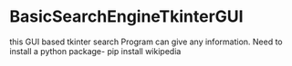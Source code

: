 # BasicSearchEngineTkinterGUI
this GUI based tkinter search Program can give any information.
Need to install a python package-
pip install wikipedia
